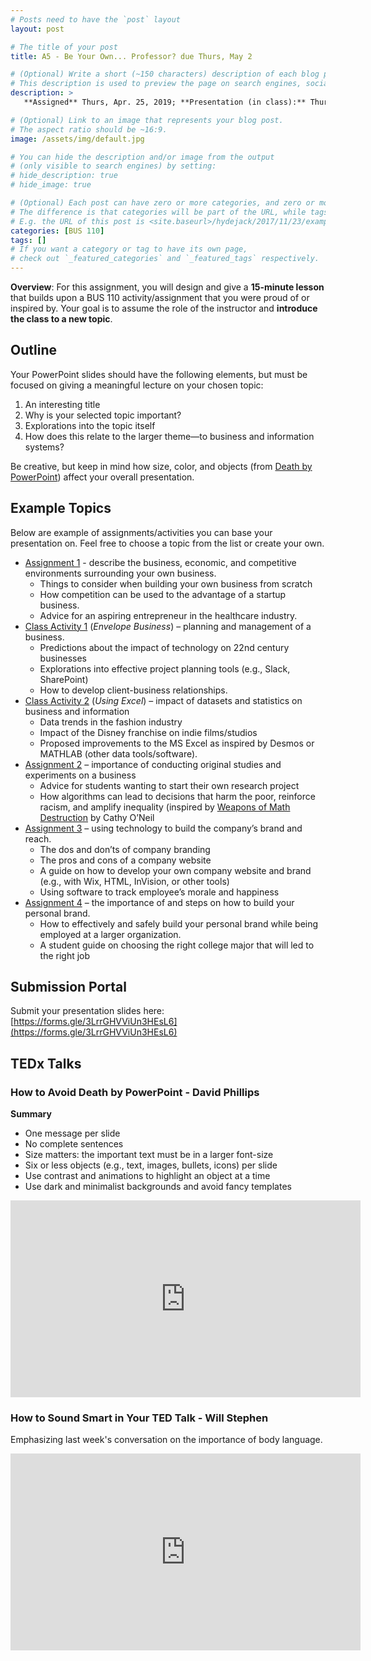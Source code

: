 ```yaml
---
# Posts need to have the `post` layout
layout: post

# The title of your post
title: A5 - Be Your Own... Professor? due Thurs, May 2

# (Optional) Write a short (~150 characters) description of each blog post.
# This description is used to preview the page on search engines, social media, etc.
description: >
   **Assigned** Thurs, Apr. 25, 2019; **Presentation (in class):** Thurs, May 2, submit via [submission portal](https://forms.gle/3LrrGHVViUn3HEsL6); Handout: [PDF](https://drive.google.com/file/d/1jeUys9qrYtG9mplk4jAFQjjqtpic5prp/view?usp=sharing)

# (Optional) Link to an image that represents your blog post.
# The aspect ratio should be ~16:9.
image: /assets/img/default.jpg

# You can hide the description and/or image from the output
# (only visible to search engines) by setting:
# hide_description: true
# hide_image: true

# (Optional) Each post can have zero or more categories, and zero or more tags.
# The difference is that categories will be part of the URL, while tags will not.
# E.g. the URL of this post is <site.baseurl>/hydejack/2017/11/23/example-content/
categories: [BUS 110]
tags: []
# If you want a category or tag to have its own page,
# check out `_featured_categories` and `_featured_tags` respectively.
---
```


**Overview**: For this assignment, you will design and give a **15-minute lesson** that builds upon a BUS 110 activity/assignment that you were proud of or inspired by. Your goal is to assume the role of the instructor and **introduce the class to a new topic**.

## Outline
Your PowerPoint slides should have the following elements, but must be focused on giving a meaningful lecture on your chosen topic:
1. An interesting title
2. Why is your selected topic important? 
3. Explorations into the topic itself 
4. How does this relate to the larger theme—to business and information systems? 

Be creative, but keep in mind how size, color, and objects (from [Death by PowerPoint](https://www.youtube.com/watch?v=Iwpi1Lm6dFo)) affect your overall presentation. 

## Example Topics
Below are example of assignments/activities you can base your presentation on. Feel free to choose a topic from the list or create your own.

- [Assignment 1](https://ramnauth.github.io/bus%20110/2019/01/31/assignment-1/) - describe the business, economic, and competitive environments surrounding your own business.
    - Things to consider when building your own business from scratch
    - How competition can be used to the advantage of a startup business.
    - Advice for an aspiring entrepreneur in the healthcare industry.
- [Class Activity 1](https://ramnauth.github.io/bus%20110/2019/02/07/activity-1/) (*Envelope Business*) – planning and management of a business.
    - Predictions about the impact of technology on 22nd century businesses
    - Explorations into effective project planning tools (e.g., Slack, SharePoint)
    - How to develop client-business relationships.
- [Class Activity 2](https://ramnauth.github.io/bus%20110/2019/02/14/activity-2/) (*Using Excel*) – impact of datasets and statistics on business and information
    - Data trends in the fashion industry
    - Impact of the Disney franchise on indie films/studios
    - Proposed improvements to the MS Excel as inspired by Desmos or MATHLAB (other data tools/software).
- [Assignment 2](https://ramnauth.github.io/bus%20110/2019/02/14/assignment-2/) – importance of conducting original studies and experiments on a business
    - Advice for students wanting to start their own research project
    - How algorithms can lead to decisions that harm the poor, reinforce racism, and amplify inequality (inspired by [Weapons of Math Destruction](https://en.wikipedia.org/wiki/Weapons_of_Math_Destruction) by Cathy O’Neil
- [Assignment 3](https://ramnauth.github.io/bus%20110/2019/03/10/assignment-3/) – using technology to build the company’s brand and reach.
    - The dos and don’ts of company branding
    - The pros and cons of a company website
    - A guide on how to develop your own company website and brand (e.g., with Wix, HTML, InVision, or other tools)
    - Using software to track employee’s morale and happiness
- [Assignment 4](https://ramnauth.github.io/bus%20110/2019/04/04/assignment-4/) – the importance of and steps on how to build your personal brand.
    - How to effectively and safely build your personal brand while being employed at a larger organization.
    - A student guide on choosing the right college major that will led to the right job

## Submission Portal
Submit your presentation slides here: [https://forms.gle/3LrrGHVViUn3HEsL6](https://forms.gle/3LrrGHVViUn3HEsL6)

## TEDx Talks

### How to Avoid Death by PowerPoint - David Phillips

**Summary**
- One message per slide
- No complete sentences
- Size matters: the important text must be in a larger font-size
- Six or less objects (e.g., text, images, bullets, icons) per slide
- Use contrast and animations to highlight an object at a time
- Use dark and minimalist backgrounds and avoid fancy templates

<iframe width="560" height="315" src="https://www.youtube.com/embed/Iwpi1Lm6dFo?start=1" frameborder="0" allow="accelerometer; autoplay; encrypted-media; gyroscope; picture-in-picture" allowfullscreen></iframe>

### How to Sound Smart in Your TED Talk - Will Stephen

Emphasizing last week's conversation on the importance of body language.
 
<iframe width="560" height="315" src="https://www.youtube.com/embed/8S0FDjFBj8o?start=1" frameborder="0" allow="accelerometer; autoplay; encrypted-media; gyroscope; picture-in-picture" allowfullscreen></iframe>
